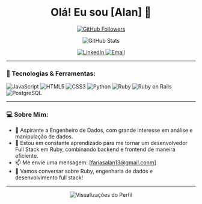 <h1 align="center">Olá! Eu sou [Alan] 👋</h1>

<p align="center">
  <a href="https://github.com/[Alancfops]" target="_blank">
    <img src="https://img.shields.io/github/followers/[Alancfops]?label=Follow&style=social" alt="GitHub Followers" />
  </a>
</p>

<p align="center">
  <img src="https://github-readme-stats.vercel.app/api?username=[Alancfops]&show_icons=true&theme=radical" alt="GitHub Stats" />
</p>

<p align="center">
  <a href="https://www.linkedin.com/in/[https://www.linkedin.com/in/alan-cristian-2b302328b/]/" target="_blank">
    <img src="https://img.shields.io/badge/-LinkedIn-blue?style=flat-square&logo=Linkedin&logoColor=white&link=https://www.linkedin.com/in/[https://www.linkedin.com/in/alan-cristian-2b302328b/]/" alt="LinkedIn">
  </a>
  <a href="mailto:[fariasalan13@gmail.com]">
    <img src="https://img.shields.io/badge/-Email-red?style=flat-square&logo=Gmail&logoColor=white" alt="Email">
  </a>
</p>

---

### 🚀 Tecnologias & Ferramentas:

<p>
  <img src="https://img.shields.io/badge/-JavaScript-F7DF1E?style=flat-square&logo=javascript&logoColor=black" alt="JavaScript">
  <img src="https://img.shields.io/badge/-HTML5-E34F26?style=flat-square&logo=html5&logoColor=white" alt="HTML5">
  <img src="https://img.shields.io/badge/-CSS3-1572B6?style=flat-square&logo=css3&logoColor=white" alt="CSS3">
  <img src="https://img.shields.io/badge/-Python-3776AB?style=flat-square&logo=python&logoColor=white" alt="Python">
  <img src="https://img.shields.io/badge/-Ruby-CC342D?style=flat-square&logo=ruby&logoColor=white" alt="Ruby">
  <img src="https://img.shields.io/badge/-Ruby_on_Rails-CC0000?style=flat-square&logo=rubyonrails&logoColor=white" alt="Ruby on Rails">
  <img src="https://img.shields.io/badge/-PostgreSQL-336791?style=flat-square&logo=postgresql&logoColor=white" alt="PostgreSQL">
</p>

---

### 💻 Sobre Mim:

- 💼 Aspirante a Engenheiro de Dados, com grande interesse em análise e manipulação de dados.
- 🌱 Estou em constante aprendizado para me tornar um desenvolvedor Full Stack em Ruby, combinando backend e frontend de maneira eficiente.
- 📫 Me envie uma mensagem: [fariasalan13@gmail.conm]
- 💬 Vamos conversar sobre Ruby, engenharia de dados e desenvolvimento full stack!

---

<p align="center">
  <img src="https://komarev.com/ghpvc/?username=[seu-usuario]&color=brightgreen" alt="Visualizações do Perfil">
</p>

